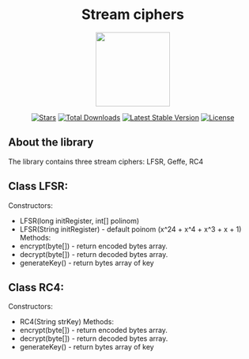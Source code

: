 <h1 align="center">Stream ciphers</h1>
<p align="center"><img src="https://i.imgur.com/ZfMSTrk.png" width=150></p>

<p align="center">
<a href="https://github.com/N1ghtF1re/Stream-ciphers/stargazers"><img src="https://img.shields.io/github/stars/N1ghtF1re/Stream-ciphers.svg" alt="Stars"></a>
<a href="https://github.com/N1ghtF1re/Stream-ciphers/releases"><img src="https://img.shields.io/badge/downloads-3-brightgreen.svg" alt="Total Downloads"></a>
<a href="https://github.com/N1ghtF1re/Stream-ciphers/releases"><img src="https://img.shields.io/github/tag/N1ghtF1re/Stream-ciphers.svg" alt="Latest Stable Version"></a>
<a href="https://github.com/N1ghtF1re/Stream-ciphers/blob/master/LICENSE"><img src="https://img.shields.io/github/license/N1ghtF1re/Stream-ciphers.svg" alt="License"></a>
</p>
</p>

## About the library
The library contains three stream ciphers: LFSR, Geffe, RC4

## Class LFSR: 
Constructors: 
- LFSR(long initRegister, int[] polinom) 
- LFSR(String initRegister) - default poinom (x^24 + x^4 + x^3 + x + 1)
Methods: 
- encrypt(byte[]) - return encoded bytes array.
- decrypt(byte[]) - return decoded bytes array.
- generateKey() - return bytes array of key

## Class RC4: 
Constructors:
- RC4(String strKey)
Methods: 
- encrypt(byte[]) - return encoded bytes array.
- decrypt(byte[]) - return decoded bytes array.
- generateKey() - return bytes array of key


